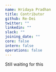 ```yaml
---
name: Hridaya Pradhan
title: Contributor
github: Re-Dei
twitter: ""
linkedin: ""
slack: ""
joining_date: ""
core: false
intern: false
operations: false
---
```


Still waiting for this
